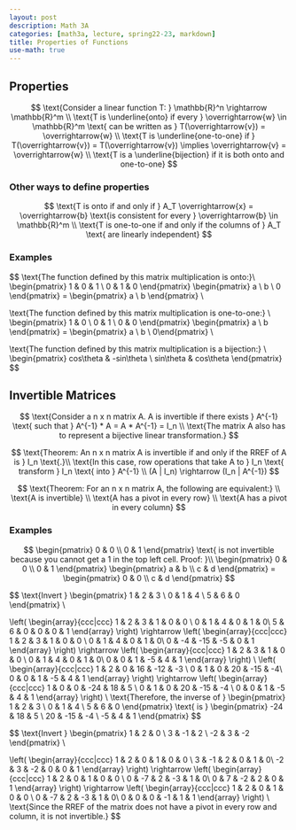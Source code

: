 ```yaml
---
layout: post
description: Math 3A
categories: [math3a, lecture, spring22-23, markdown]
title: Properties of Functions
use-math: true
---
```


## Properties

$$
\text{Consider a linear function T: } \mathbb{R}^n \rightarrow \mathbb{R}^m \\
\text{T is \underline{onto} if every } \overrightarrow{w} \in \mathbb{R}^m \text{ can be written as } T(\overrightarrow{v}) = \overrightarrow{w} \\
\text{T is \underline{one-to-one} if } T(\overrightarrow{v}) = T(\overrightarrow{v}) \implies \overrightarrow{v} = \overrightarrow{w} \\
\text{T is a \underline{bijection} if it is both onto and one-to-one}
$$

### Other ways to define properties

$$
\text{T is onto if and only if } A_T \overrightarrow{x} = \overrightarrow{b} \text{is consistent for every } \overrightarrow{b} \in \mathbb{R}^m \\
\text{T is one-to-one if and only if the columns of } A_T \text{ are linearly independent}
$$

### Examples

$$
\text{The function defined by this matrix multiplication is onto:}\\
\begin{pmatrix}
    1 & 0 & 1 \\
    0 & 1 & 0
\end{pmatrix}
\begin{pmatrix} a \\ b \\ 0 \end{pmatrix} =
\begin{pmatrix} a \\ b \end{pmatrix} \\

\text{The function defined by this matrix multiplication is one-to-one:} \\
\begin{pmatrix}
    1 & 0 \\
    0 & 1 \\
    0 & 0
\end{pmatrix}
\begin{pmatrix} a \\ b \end{pmatrix} =
\begin{pmatrix} a \\ b \\ 0\end{pmatrix} \\

\text{The function defined by this matrix multiplication is a bijection:} \\
\begin{pmatrix}
    cos\theta & -sin\theta \\
    sin\theta & cos\theta
\end{pmatrix}
$$

## Invertible Matrices

$$
\text{Consider a n x n matrix A. A is invertible if there exists } A^{-1} \text{ such that } A^{-1} * A = A * A^{-1} = I_n \\
\text{The matrix A also has to represent a bijective linear transformation.}
$$



$$
\text{Theorem: An n x n matrix A is invertible if and only if the RREF of A is } I_n \text{.}\\
\text{In this case, row operations that take A to } I_n \text{ transform } I_n \text{ into } A^{-1} \\
(A | I_n) \rightarrow (I_n | A^{-1})
$$

$$
\text{Theorem: For an n x n matrix A, the following are equivalent:} \\
\text{A is invertible} \\
\text{A has a pivot in every row} \\
\text{A has a pivot in every column}
$$

### Examples
$$
\begin{pmatrix}
    0 & 0 \\
    0 & 1
\end{pmatrix}
\text{ is not invertible because you cannot get a 1 in the top left cell. Proof: }\\
\begin{pmatrix}
    0 & 0 \\
    0 & 1
\end{pmatrix} 
\begin{pmatrix}
    a & b \\
    c & d
\end{pmatrix} = 
\begin{pmatrix}
    0 & 0 \\
    c & d
\end{pmatrix}
$$



$$
\text{Invert }
\begin{pmatrix}
    1 & 2 & 3 \\
    0 & 1 & 4 \\
    5 & 6 & 0
\end{pmatrix} \\

\left( 
    \begin{array}{ccc|ccc}
        1 & 2 & 3 & 1 & 0 & 0 \\
        0 & 1 & 4 & 0 & 1 & 0\\
        5 & 6 & 0 & 0 & 0 & 1
    \end{array}
\right) \rightarrow
\left( 
    \begin{array}{ccc|ccc}
        1 & 2 & 3 & 1 & 0 & 0 \\
        0 & 1 & 4 & 0 & 1 & 0\\
        0 & -4 & -15 & -5 & 0 & 1
    \end{array}
\right) \rightarrow
\left( 
    \begin{array}{ccc|ccc}
        1 & 2 & 3 & 1 & 0 & 0 \\
        0 & 1 & 4 & 0 & 1 & 0\\
        0 & 0 & 1 & -5 & 4 & 1
    \end{array}
\right) \\
\left( 
    \begin{array}{ccc|ccc}
        1 & 2 & 0 & 16 & -12 & -3 \\
        0 & 1 & 0 & 20 & -15 & -4\\
        0 & 0 & 1 & -5 & 4 & 1
    \end{array}
\right) \rightarrow
\left( 
    \begin{array}{ccc|ccc}
        1 & 0 & 0 & -24 & 18 & 5 \\
        0 & 1 & 0 & 20 & -15 & -4 \\
        0 & 0 & 1 & -5 & 4 & 1
    \end{array}
\right) \\
\text{Therefore, the inverse of }
\begin{pmatrix}
    1 & 2 & 3 \\
    0 & 1 & 4 \\
    5 & 6 & 0
\end{pmatrix}
\text{ is }
\begin{pmatrix}
    -24 & 18 & 5 \\
    20 & -15 & -4 \\
    -5 & 4 & 1
\end{pmatrix}
$$



$$
\text{Invert }
\begin{pmatrix}
    1 & 2 & 0 \\
    3 & -1 & 2 \\
    -2 & 3 & -2
\end{pmatrix} \\

\left( 
    \begin{array}{ccc|ccc}
        1 & 2 & 0 & 1 & 0 & 0 \\
        3 & -1 & 2 & 0 & 1 & 0\\
        -2 & 3 & -2 & 0 & 0 & 1
    \end{array}
\right) \rightarrow
\left( 
    \begin{array}{ccc|ccc}
        1 & 2 & 0 & 1 & 0 & 0 \\
        0 & -7 & 2 & -3 & 1 & 0\\
        0 & 7 & -2 & 2 & 0 & 1
    \end{array}
\right) \rightarrow
\left( 
    \begin{array}{ccc|ccc}
        1 & 2 & 0 & 1 & 0 & 0 \\
        0 & -7 & 2 & -3 & 1 & 0\\
        0 & 0 & 0 & -1 & 1 & 1
    \end{array}
\right) \\
\text{Since the RREF of the matrix does not have a pivot in every row and column, it is not invertible.}
$$


